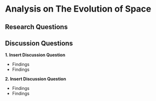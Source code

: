 # Analysis on The Evolution of Space
## Research Questions
## Discussion Questions
**1. Insert Discussion Question**
- Findings
- Findings

**2. Insert Discussion Question**
- Findings
- Findings
